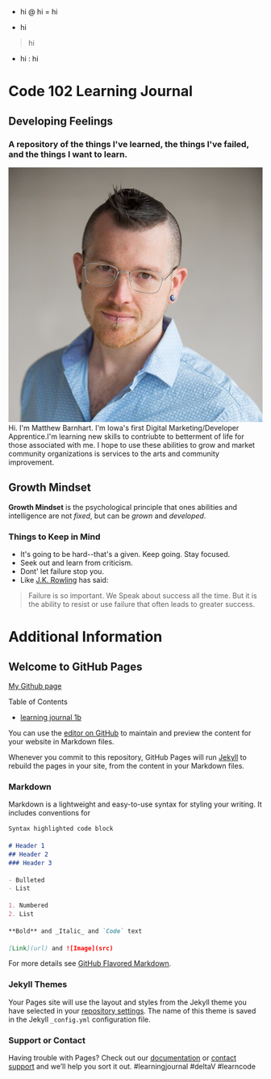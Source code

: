 - hi
@ hi
= hi
+ hi
> hi
* hi
: hi


# Code 102 Learning Journal
## Developing Feelings
### A repository of the things I've learned, the things I've failed, and the things I want to learn.

![Me](/images/resume-img.jpg) Hi. I'm Matthew Barnhart. I'm Iowa's first Digital Marketing/Developer Apprentice.I'm learning new skills to contriubte to betterment of life for those associated with me. I hope to use these abilities to grow and market community organizations is services to the arts and community improvement.

## Growth Mindset
**Growth Mindset** is the psychological principle that ones abilities and intelligence are not *fixed*, but can be *grown* and *developed*.

### Things to Keep in Mind
- It's going to be hard--that's a given. Keep going. Stay focused.
- Seek out and learn from criticism.
- Dont' let failure stop you.
- Like [J.K. Rowling](https://en.wikipedia.org/wiki/J._K._Rowling) has said:
> Failure is so important. We Speak about success all the time. But it is the ability to resist or use failure that often leads to greater success.



# Additional Information

## Welcome to GitHub Pages

[My Github page](https://mcbarnhart.github.io/learningjournal/)

Table of Contents

- [learning journal 1b](lab1b.md)

You can use the [editor on GitHub](https://github.com/tektechnologies/JournalLearning/edit/master/README.md) to maintain and preview the content for your website in Markdown files.

Whenever you commit to this repository, GitHub Pages will run [Jekyll](https://jekyllrb.com/) to rebuild the pages in your site, from the content in your Markdown files.

### Markdown

Markdown is a lightweight and easy-to-use syntax for styling your writing. It includes conventions for

```markdown
Syntax highlighted code block

# Header 1
## Header 2
### Header 3

- Bulleted
- List

1. Numbered
2. List

**Bold** and _Italic_ and `Code` text

[Link](url) and ![Image](src)
```

For more details see [GitHub Flavored Markdown](https://guides.github.com/features/mastering-markdown/).

### Jekyll Themes

Your Pages site will use the layout and styles from the Jekyll theme you have selected in your [repository settings](https://github.com/tektechnologies/JournalLearning/settings). The name of this theme is saved in the Jekyll `_config.yml` configuration file.

### Support or Contact

Having trouble with Pages? Check out our [documentation](https://help.github.com/categories/github-pages-basics/) or [contact support](https://github.com/contact) and we’ll help you sort it out.
#learningjournal #deltaV #learncode
